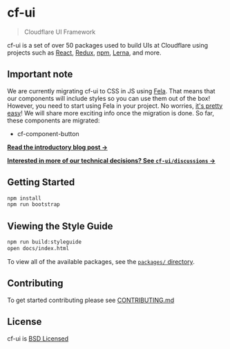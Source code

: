 # cf-ui

> Cloudflare UI Framework

cf-ui is a set of over 50 packages used to build UIs at Cloudflare using
projects such as [React](https://facebook.github.io/react/),
[Redux](http://redux.js.org), [npm](https://www.npmjs.com),
[Lerna](https://lernajs.io), and more.


## Important note

We are currently migrating cf-ui to CSS in JS using [Fela](https://github.com/rofrischmann/fela). That means that our components will include styles so you can use them out of the box! However, you need to start using Fela in your project. No worries, [it's pretty easy](http://fela.js.org/)! We will share more exciting info once the migration is done. So far, these components are migrated:

- cf-component-button

**[Read the introductory blog post &rarr;](https://blog.cloudflare.com/cf-ui/)**

**[Interested in more of our technical decisions? See `cf-ui/discussions` &rarr;](discussions)**

## Getting Started

```bash
npm install
npm run bootstrap
```

## Viewing the Style Guide

```bash
npm run build:styleguide
open docs/index.html
```

To view all of the available packages, see the [`packages/` directory](packages).

## Contributing

To get started contributing please see [CONTRIBUTING.md](CONTRIBUTING.md)

## License

cf-ui is [BSD Licensed](LICENSE)
